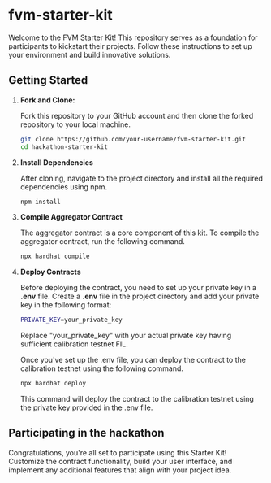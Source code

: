 # fvm-starter-kit

Welcome to the FVM Starter Kit! This repository serves as a foundation for participants to kickstart their projects. Follow these instructions to set up your environment and build innovative solutions.

## Getting Started

1. **Fork and Clone:**
   
   Fork this repository to your GitHub account and then clone the forked repository to your local machine.

   ```bash
   git clone https://github.com/your-username/fvm-starter-kit.git
   cd hackathon-starter-kit
   ```

2. **Install Dependencies**
   
   After cloning, navigate to the project directory and install all the required dependencies using npm.

   ```bash
   npm install
   ```

3. **Compile Aggregator Contract**

   The aggregator contract is a core component of this kit. To compile the aggregator contract, run the following command.

   ```bash
   npx hardhat compile
   ```
   
4. **Deploy Contracts**

   Before deploying the contract, you need to set up your private key in a __.env__ file. Create a __.env__ file in the project
   directory and add your private key in the following format:

   ```bash
   PRIVATE_KEY=your_private_key
   ```

   Replace "your_private_key" with your actual private key having sufficient calibration testnet FIL.
   
   Once you've set up the .env file, you can deploy the contract to the calibration testnet using the following command.

   ```bash
   npx hardhat deploy
   ```
   This command will deploy the contract to the calibration testnet using the private key provided in the .env file.

## Participating in the hackathon
   
  Congratulations, you're all set to participate using this Starter Kit!
  Customize the contract functionality, build your user interface, and implement any additional features that align with your project idea.
   
   

